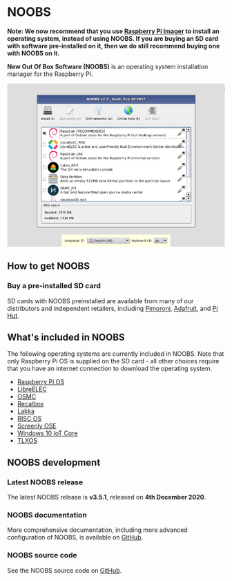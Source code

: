 # NOOBS

**Note: We now recommend that you use [Raspberry Pi Imager](https://www.raspberrypi.org/software/) to install an operating system, instead of using NOOBS. If you are buying an SD card with software pre-installed on it, then we do still recommend buying one with NOOBS on it.**

**New Out Of Box Software (NOOBS)** is an operating system installation manager for the Raspberry Pi.

![NOOBS OS selection](images/noobs.png)

## How to get NOOBS

### Buy a pre-installed SD card

SD cards with NOOBS preinstalled are available from many of our distributors and independent retailers, including [Pimoroni](https://shop.pimoroni.com/products/noobs-8gb-sd-card), [Adafruit](https://www.adafruit.com/products/1583), and [Pi Hut](http://thepihut.com/collections/raspberry-pi-sd-cards-and-adapters/products/noobs-preinstalled-sd-card).

## What's included in NOOBS

The following operating systems are currently included in NOOBS. Note that only Raspberry Pi OS is supplied on the SD card - all other choices require that you have an internet connection to download the operating system.

- [Raspberry Pi OS](https://www.raspberrypi.org)
- [LibreELEC](https://libreelec.tv/)
- [OSMC](https://osmc.tv/)
- [Recalbox](https://www.recalbox.com/)
- [Lakka](http://www.lakka.tv/)
- [RISC OS](https://www.riscosopen.org/wiki/documentation/show/Welcome%20to%20RISC%20OS%20Pi)
- [Screenly OSE](https://www.screenly.io/ose/)
- [Windows 10 IoT Core](https://developer.microsoft.com/en-us/windows/iot)
- [TLXOS](https://thinlinx.com/)

## NOOBS development

### Latest NOOBS release

The latest NOOBS release is **v3.5.1**, released on **4th December 2020**.

### NOOBS documentation

More comprehensive documentation, including more advanced configuration of NOOBS, is available on [GitHub](https://github.com/raspberrypi/noobs/blob/master/README.md).

### NOOBS source code

See the NOOBS source code on [GitHub](https://github.com/raspberrypi/noobs).
